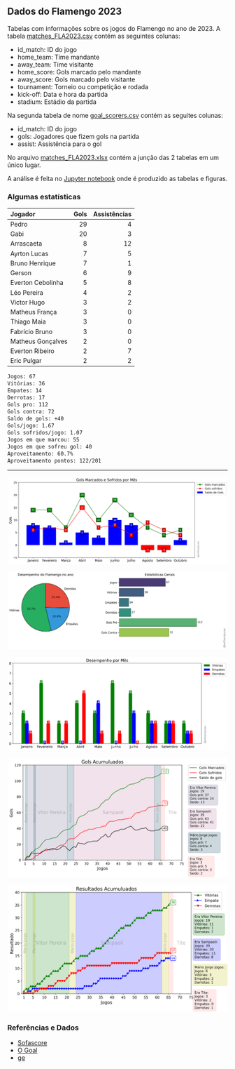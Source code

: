 ## Dados do Flamengo 2023

Tabelas com informações sobre os jogos do Flamengo no ano de 2023. A tabela [matches_FLA2023.csv](https://github.com/williamjouse/jogos-Flamengo-2023/blob/main/data/matches_FLA2023.csv)
contém as seguintes colunas:

- id_match: ID do jogo
- home_team: Time mandante
- away_team: Time visitante
- home_score: Gols marcado pelo mandante
- away_score: Gols marcado pelo visitante
- tournament: Torneio ou competição e rodada
- kick-off: Data e hora da partida
- stadium: Estádio da partida


Na segunda tabela de nome [goal_scorers.csv](https://github.com/williamjouse/jogos-Flamengo-2023/blob/main/data/goal_scorers.csv) contém as seguites colunas:

- id_match: ID do jogo
- gols: Jogadores que fizem gols na partida
- assist: Assistência para o gol


No arquivo [matches_FLA2023.xlsx](https://github.com/williamjouse/jogos-Flamengo-2023/blob/main/data/matches_FLA2023.xlsx) contém a junção das 2 tabelas em um único lugar.

A análise é feita no [Jupyter notebook](https://github.com/williamjouse/jogos-Flamengo-2023/blob/main/notebooks/01-New_Analysis.ipynb) onde é produzido as tabelas e figuras.




### Algumas estatísticas

| Jogador           |   Gols |   Assistências |
|:------------------|-------:|---------------:|
| Pedro             |     29 |              4 |
| Gabi              |     20 |              3 |
| Arrascaeta        |      8 |             12 |
| Ayrton Lucas      |      7 |              5 |
| Bruno Henrique    |      7 |              1 |
| Gerson            |      6 |              9 |
| Everton Cebolinha |      5 |              8 |
| Léo Pereira       |      4 |              2 |
| Victor Hugo       |      3 |              2 |
| Matheus França    |      3 |              0 |
| Thiago Maia       |      3 |              0 |
| Fabrício Bruno    |      3 |              0 |
| Matheus Gonçalves |      2 |              0 |
| Everton Ribeiro   |      2 |              7 |
| Eric Pulgar       |      2 |              2 |


```
Jogos: 67
Vitórias: 36
Empates: 14
Derrotas: 17 
Gols pro: 112
Gols contra: 72
Saldo de gols: +40
Gols/jogo: 1.67
Gols sofridos/jogo: 1.07
Jogos em que marcou: 55
Jogos em que sofreu gol: 40 
Aproveitamento: 60.7%
Aproveitamento pontos: 122/201
```
----


![img1.png](notebooks/figures/figure.png)

![img1.png](notebooks/figures/figure2.png)

![img1.png](notebooks/figures/figure3.png)

![img1.png](notebooks/figures/figure4.png)

![img1.png](notebooks/figures/figure8.png)


### Referências e Dados

- [Sofascore](https://www.sofascore.com/)
- [O Goal](https://www.ogol.com.br)
- [ge](https://ge.globo.com/)